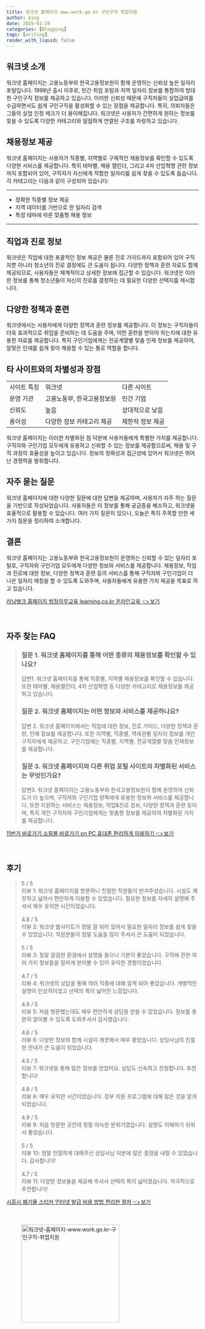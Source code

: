 ```yaml
---
title: 워크넷 홈페이지 www.work.go.kr 구인구직 취업지원
author: bing
date: 2025-01-29
categories: [Blogging]
tags: [writing]
render_with_liquid: false
---
```



<h2 id='워크넷_소개'>워크넷 소개</h2>

<p>워크넷 홈페이지는 고용노동부와 한국고용정보원이 함께 운영하는 신뢰성 높은 일자리 포털입니다. 1998년 출시 이후로, 민간 취업 포털과 지역 일자리 정보를 통합하여 방대한 구인구직 정보를 제공하고 있습니다. 이러한 신뢰성 때문에 구직자들이 실업급여를 수급하면서도 쉽게 구인구직을 활성화할 수 있는 장점을 제공합니다. 특히, 의뢰자들은 그들의 실업 인정 체크가 더 용이해집니다. 워크넷은 사용자가 간편하게 원하는 정보를 찾을 수 있도록 다양한 카테고리와 밀접하게 연결된 구조를 자랑하고 있습니다.</p>

<h2 id='채용정보_제공'>채용정보 제공</h2>

<p>워크넷 홈페이지는 사용자가 직종별, 지역별로 구체적인 채용정보를 확인할 수 있도록 다양한 서비스를 제공합니다. 특히 테마별, 채용 캘린더, 그리고 4차 산업혁명 관련 정보까지 포함되어 있어, 구직자가 자신에게 적합한 일자리를 쉽게 찾을 수 있도록 돕습니다. 각 카테고리는 다음과 같이 구성되어 있습니다:</p>

<hr />

<ul>
    <li>정확한 직종별 정보 제공</li>
    <li>지역 데이터를 기반으로 한 일자리 검색</li>
    <li>특정 테마에 따른 맞춤형 채용 정보</li>
</ul>

<hr />

<h2 id='직업과_진로_정보'>직업과 진로 정보</h2>

<p>워크넷은 직업에 대한 포괄적인 정보 제공은 물론 진로 가이드까지 포함되어 있어 구직자뿐 아니라 청소년의 진로 결정에도 큰 도움이 됩니다. 다양한 정책과 훈련 자료도 함께 제공되므로, 사용자들은 체계적이고 상세한 정보에 접근할 수 있습니다. 워크넷은 이러한 정보를 통해 청소년들이 자신의 진로를 결정하는 데 필요한 다양한 선택지를 제시합니다.</p>

<h2 id='정책과_훈련'>다양한 정책과 훈련</h2>

<p>워크넷에서는 사용자에게 다양한 정책과 훈련 정보를 제공합니다. 이 정보는 구직자들이 더욱 효과적으로 취업을 준비하는 데 도움을 주며, 어떤 훈련을 받아야 하는지에 대한 유용한 자료를 제공합니다. 특히 구인기업에게는 전공계열별 맞춤 인재 정보를 제공하여, 알맞은 인재를 쉽게 찾아 채용할 수 있는 통로 역할을 합니다.</p>

<h2 id='차별성과_장점'>타 사이트와의 차별성과 장점</h2>

<table>
    <tr>
        <td>사이트 특징</td>
        <td>워크넷</td>
        <td>다른 사이트</td>
    </tr>
    <tr>
        <td>운영 기관</td>
        <td>고용노동부, 한국고용정보원</td>
        <td>민간 기업</td>
    </tr>
    <tr>
        <td>신뢰도</td>
        <td>높음</td>
        <td>상대적으로 낮음</td>
    </tr>
    <tr>
        <td>용이성</td>
        <td>다양한 정보 카테고리 제공</td>
        <td>제한적 정보 제공</td>
    </tr>
</table>

<p>워크넷 홈페이지는 이러한 차별화된 점 덕분에 사용자들에게 특별한 가치를 제공합니다. 구직자와 구인기업 모두에게 유용하고 신뢰할 수 있는 정보를 제공함으로써, 채용 및 구직 과정의 효율성을 높이고 있습니다. 정보의 정확성과 접근성에 있어서 워크넷은 뛰어난 경쟁력을 발휘합니다.</p>

<h2 id='자주_묻는_질문'>자주 묻는 질문</h2>

<p>워크넷 홈페이지에 대한 다양한 질문에 대한 답변을 제공하며, 사용자가 자주 하는 질문을 기반으로 작성되었습니다. 사용자들은 이 정보를 통해 궁금증을 해소하고, 워크넷을 효율적으로 활용할 수 있습니다. 여러 가지 질문이 있으나, 오늘은 특히 주목할 만한 세 가지 질문을 정리하여 소개합니다.</p>

<h2 id='결론'>결론</h2>

<p>워크넷 홈페이지는 고용노동부와 한국고용정보원이 운영하는 신뢰할 수 있는 일자리 포털로, 구직자와 구인기업 모두에게 다양한 정보와 서비스를 제공합니다. 채용정보, 직업과 진로에 대한 정보, 다양한 정책과 훈련 등의 서비스를 통해 구직자와 구인기업이 더 나은 일자리 매칭을 할 수 있도록 도와주며, 사용자들에게 유용한 가치 제공을 목표로 하고 있습니다.</p>


<p><a class="click-button" title="러닝뱅크 홈페이지 법정의무교육 learning.co.kr 온라인교육" href="https://yellowplanner.github.io/posts/%EB%9F%AC%EB%8B%9D%EB%B1%85%ED%81%AC-%ED%99%88%ED%8E%98%EC%9D%B4%EC%A7%80-%EB%B2%95%EC%A0%95%EC%9D%98%EB%AC%B4%EA%B5%90%EC%9C%A1-learning.co.kr-%EC%98%A8%EB%9D%BC%EC%9D%B8%EA%B5%90%EC%9C%A1/" rel="dofollow">러닝뱅크 홈페이지 법정의무교육 learning.co.kr 온라인교육 👈 보기</a></p><br>
<h2 id='자주_찾는_FAQ'>자주 찾는 FAQ</h2>
<div itemscope="" itemtype="https://schema.org/FAQPage"> 
<blockquote> 
<div itemscope="" itemprop="mainEntity" itemtype="https://schema.org/Question"> 
<h3 itemprop="name">질문 1. 워크넷 홈페이지를 통해 어떤 종류의 채용정보를 확인할 수 있나요?</h3> 
<div itemscope="" itemprop="acceptedAnswer" itemtype="https://schema.org/Answer"> 
<span itemprop="text"> 
<p>답변1. 워크넷 홈페이지를 통해 직종별, 지역별 채용정보를 확인할 수 있습니다. 또한 테마별, 채용캘린더, 4차 산업혁명 등 다양한 카테고리로 채용정보를 제공하고 있습니다.</p> 
</span> 
</div> 
</div> 

<div itemscope="" itemprop="mainEntity" itemtype="https://schema.org/Question"> 
<h3 itemprop="name">질문 2. 워크넷 홈페이지는 어떤 정보와 서비스를 제공하나요?</h3> 
<div itemscope="" itemprop="acceptedAnswer" itemtype="https://schema.org/Answer"> 
<span itemprop="text"> 
<p>답변 2. 워크넷 홈페이지에서는 직업에 대한 정보, 진로 가이드, 다양한 정책과 훈련, 인재 정보를 제공합니다. 또한 지역별, 직종별, 역세권별 일자리 정보를 개인 구직자에게 제공하고, 구인기업에는 직종별, 지역별, 전공계열별 맞춤 인재정보를 제공합니다.</p> 
</span> 
</div> 
</div> 

<div itemscope="" itemprop="mainEntity" itemtype="https://schema.org/Question"> 
<h3 itemprop="name">질문 3. 워크넷 홈페이지와 다른 취업 포털 사이트의 차별화된 서비스는 무엇인가요?</h3> 
<div itemscope="" itemprop="acceptedAnswer" itemtype="https://schema.org/Answer"> 
<span itemprop="text"> 
<p>답변3. 워크넷 홈페이지는 고용노동부와 한국고용정보원이 함께 운영하여 신뢰도가 더 높으며, 구직자와 구인기업 양쪽에게 유용한 정보와 서비스를 제공합니다. 또한 지원하는 서비스는 채용정보, 직업&진로 정보, 다양한 정책과 훈련 등이며, 특히 개인 구직자와 구인기업에게는 맞춤형 정보를 제공하여 차별화된 가치를 제공합니다.</p> 
</span> 
</div> 
</div> 

</blockquote> 
</div>
<p><a class="click-button" title="11번가 바로가기 쇼핑몰 바로가기 on PC 휴대폰 편리하게 이용하기" href="https://yellowplanner.github.io/posts/11%EB%B2%88%EA%B0%80-%EB%B0%94%EB%A1%9C%EA%B0%80%EA%B8%B0-%EC%87%BC%ED%95%91%EB%AA%B0-%EB%B0%94%EB%A1%9C%EA%B0%80%EA%B8%B0-on-PC-%ED%9C%B4%EB%8C%80%ED%8F%B0-%ED%8E%B8%EB%A6%AC%ED%95%98%EA%B2%8C-%EC%9D%B4%EC%9A%A9%ED%95%98%EA%B8%B0/" rel="dofollow">11번가 바로가기 쇼핑몰 바로가기 on PC 휴대폰 편리하게 이용하기 👈 보기</a></p><br>
<h2 id='후기'>후기</h2>
<div itemscope itemtype="https://schema.org/Product">
  <blockquote>
  <div itemprop="review" itemscope itemtype="https://schema.org/Review">
      <div itemprop="reviewRating" itemscope itemtype="https://schema.org/Rating"> <span itemprop="ratingValue">5</span> / <span itemprop="bestRating">5</span> </div>
      <span itemprop="reviewBody">리뷰 1: 워크넷 홈페이지를 방문하니 친절한 직원들이 반겨주셨습니다. 시설도 깨끗하고 넓어서 편안하게 이용할 수 있었습니다. 필요한 정보를 자세히 설명해 주셔서 매우 유익한 시간이었습니다.</span>
  </div>
  <br>
  <div itemprop="review" itemscope itemtype="https://schema.org/Review">
      <div itemprop="reviewRating" itemscope itemtype="https://schema.org/Rating"> <span itemprop="ratingValue">4.8</span> / <span itemprop="bestRating">5</span> </div>
      <span itemprop="reviewBody">리뷰 2: 워크넷 웹사이트가 정말 잘 되어 있어서 필요한 일자리 정보를 쉽게 찾을 수 있었습니다. 직원분들이 정말 도움을 많이 주셔서 큰 도움이 되었습니다.</span>
  </div>
  <br>
  <div itemprop="review" itemscope itemtype="https://schema.org/Review">
      <div itemprop="reviewRating" itemscope itemtype="https://schema.org/Rating"> <span itemprop="ratingValue">5</span> / <span itemprop="bestRating">5</span> </div>
      <span itemprop="reviewBody">리뷰 3: 정말 깔끔한 환경에서 설명을 들으니 기분이 좋았습니다. 구직에 관한 여러 가지 정보들을 알차게 받아볼 수 있어 유익한 경험이었습니다.</span>
  </div>
  <br>
  <div itemprop="review" itemscope itemtype="https://schema.org/Review">
      <div itemprop="reviewRating" itemscope itemtype="https://schema.org/Rating"> <span itemprop="ratingValue">4.7</span> / <span itemprop="bestRating">5</span> </div>
      <span itemprop="reviewBody">리뷰 4: 워크넷의 상담을 통해 여러 직종에 대해 알게 되어 좋았습니다. 개별적인 설명이 인상적이었고 선택의 폭이 넓어진 느낌입니다.</span>
  </div>
  <br>
  <div itemprop="review" itemscope itemtype="https://schema.org/Review">
      <div itemprop="reviewRating" itemscope itemtype="https://schema.org/Rating"> <span itemprop="ratingValue">4.9</span> / <span itemprop="bestRating">5</span> </div>
      <span itemprop="reviewBody">리뷰 5: 처음 방문했는데도 매우 편안하게 상담을 받을 수 있었습니다. 정보를 충분히 알아볼 수 있도록 도와주셔서 감사했습니다.</span>
  </div>
  <br>
  <div itemprop="review" itemscope itemtype="https://schema.org/Review">
      <div itemprop="reviewRating" itemscope itemtype="https://schema.org/Rating"> <span itemprop="ratingValue">4.6</span> / <span itemprop="bestRating">5</span> </div>
      <span itemprop="reviewBody">리뷰 6: 다양한 정보와 함께 시설이 깨끗해서 매우 좋았습니다. 상담사님의 친절한 안내가 큰 도움이 되었습니다.</span>
  </div>
  <br>
  <div itemprop="review" itemscope itemtype="https://schema.org/Review">
      <div itemprop="reviewRating" itemscope itemtype="https://schema.org/Rating"> <span itemprop="ratingValue">4.5</span> / <span itemprop="bestRating">5</span> </div>
      <span itemprop="reviewBody">리뷰 7: 워크넷을 통해 많은 정보를 얻었어요. 상담도 신속하고 친절합니다. 추천합니다!</span>
  </div>
  <br>
  <div itemprop="review" itemscope itemtype="https://schema.org/Review">
      <div itemprop="reviewRating" itemscope itemtype="https://schema.org/Rating"> <span itemprop="ratingValue">4.8</span> / <span itemprop="bestRating">5</span> </div>
      <span itemprop="reviewBody">리뷰 8: 매우 유익한 시간이었습니다. 정부 지원 프로그램에 대해 많은 것을 알게 되었습니다.</span>
  </div>
  <br>
  <div itemprop="review" itemscope itemtype="https://schema.org/Review">
      <div itemprop="reviewRating" itemscope itemtype="https://schema.org/Rating"> <span itemprop="ratingValue">4.9</span> / <span itemprop="bestRating">5</span> </div>
      <span itemprop="reviewBody">리뷰 9: 처음 방문한 곳인데 정말 아늑한 분위기였습니다. 설명도 이해하기 쉬워서 좋았습니다.</span>
  </div>
  <br>
  <div itemprop="review" itemscope itemtype="https://schema.org/Review">
      <div itemprop="reviewRating" itemscope itemtype="https://schema.org/Rating"> <span itemprop="ratingValue">5</span> / <span itemprop="bestRating">5</span> </div>
      <span itemprop="reviewBody">리뷰 10: 정말 친절하게 대해주신 상담사님 덕분에 많은 결정을 내릴 수 있었습니다. 감사합니다!</span>
  </div>
  <br>
  <div itemprop="review" itemscope itemtype="https://schema.org/Review">
      <div itemprop="reviewRating" itemscope itemtype="https://schema.org/Rating"> <span itemprop="ratingValue">4.7</span> / <span itemprop="bestRating">5</span> </div>
      <span itemprop="reviewBody">리뷰 11: 다양한 정보들을 제공해 주셔서 선택의 폭이 넓어졌습니다. 적극적으로 추천합니다!</span>
  </div>
  </blockquote>
</div>
<p><a class="click-button" title="시흥시 폐기물 스티커 인터넷 발급 비용 방법 편리한 절차" href="https://yellowplanner.github.io/posts/%EC%8B%9C%ED%9D%A5%EC%8B%9C-%ED%8F%90%EA%B8%B0%EB%AC%BC-%EC%8A%A4%ED%8B%B0%EC%BB%A4-%EC%9D%B8%ED%84%B0%EB%84%B7-%EB%B0%9C%EA%B8%89-%EB%B9%84%EC%9A%A9-%EB%B0%A9%EB%B2%95-%ED%8E%B8%EB%A6%AC%ED%95%9C-%EC%A0%88%EC%B0%A8/" rel="dofollow">시흥시 폐기물 스티커 인터넷 발급 비용 방법 편리한 절차 👈 보기</a></p><br>
<figure class="image"><img src="https://yellowplanner.github.io/assets/img/thumbnail/워크넷-홈페이지-www.work.go.kr-구인구직-취업지원.webp" alt="워크넷-홈페이지-www.work.go.kr-구인구직-취업지원" width="256" height="256"></figure>